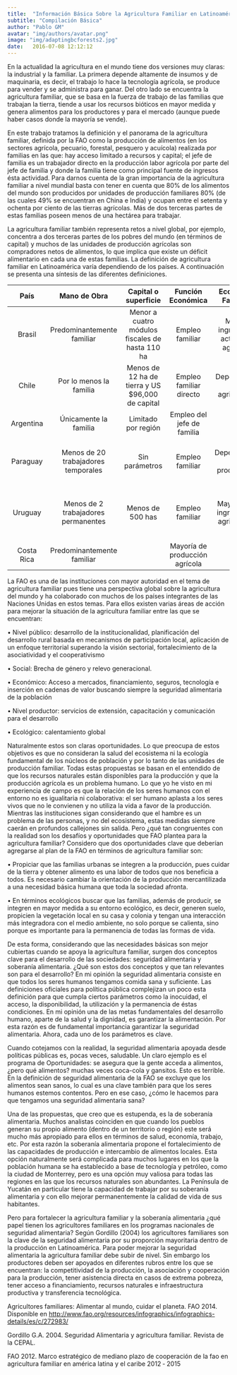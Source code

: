 ```yaml
---
title:  "Información Básica Sobre la Agricultura Familiar en Latinoamérica"
subtitle: "Compilación Básica"
author: "Pablo GM"
avatar: "img/authors/avatar.png"
image: "img/adaptingbcforests2.jpg"
date:   2016-07-08 12:12:12
---
```


En la actualidad la agricultura en el mundo tiene dos versiones muy claras: la industrial y la familiar. La primera depende altamente de insumos y de maquinaria, es decir, el trabajo lo hace la tecnología agrícola, se produce para vender y se administra para ganar. Del otro lado se encuentra la agricultura familiar, que se basa en la fuerza de trabajo de las familias que trabajan la tierra, tiende a usar los recursos bióticos en mayor medida y genera alimentos para los productores y para el mercado (aunque puede haber casos donde la mayoría se vende).

En este trabajo tratamos la definición y el panorama de la agricultura familiar, definida por la FAO como la producción de alimentos (en los sectores agrícola, pecuario, forestal, pesquero y acuícola) realizada por familias en las que: hay acceso limitado a recursos y capital; el jefe de familia es un trabajador directo en la producción labor agrícola por parte del jefe de familia y donde la familia tiene como principal fuente de ingresos ésta actividad.
Para darnos cuenta de la gran importancia de la agricultura familiar a nivel mundial basta con tener en cuenta que 80% de los alimentos del mundo son producidos por unidades de producción familiares 80% (de las cuales 49% se encuentran en China e India) y ocupan entre el setenta y ochenta por ciento de las tierras agrícolas. Más de dos terceras partes de estas familias poseen menos de una hectárea para trabajar. 

La agricultura familiar también representa retos a nivel global, por ejemplo, concentra a dos terceras partes de los pobres del mundo (en términos de capital) y muchos de las unidades de producción agrícolas son compradores netos de alimentos, lo que implica que existe un déficit alimentario en cada una de estas familias.
La definición de agricultura familiar en Latinoamérica varía dependiendo de los países. A continuación se presenta una síntesis de las diferentes definiciones.

| País        | Mano de Obra        | Capital o superficie | Función Económica     | Economía Familiar     | Otros                 |
| :---------: |:-------------------:| :-------------------:|  :-------------------:|  :-------------------:|  :-------------------:|
| Brasil      | Predominantemente familiar   |    Menor a cuatro módulos fiscales de hasta 110 ha   |  Empleo familiar    | Mayor ingreso en actividad agrícola     |    |    |
| Chile    | Por lo menos la familia      |  Menos de 12 ha de tierra y US $96,000 de capital |   Empleo familiar directo    |     Depende de la agricultura   |     |   |
| Argentina | Únicamente la familia     |  Limitado por región   | Empleo del jefe de familia   |               |   No incluye empresas   |    
| Paraguay |  Menos de 20 trabajadores temporales     |      Sin parámetros         |  Empleo familiar  |   Dependiente de producción |   Cercanía de la residencia al lugar de producción  |  
| Uruguay | Menos de 2 trabajadores permanentes  |  Menos de 500 has   |    Empleo familiar  |   Mayoría de ingreso por agricultura |    Menos de 50 km de la residencia al lugar de producción |      
| Costa Rica |    Predominantemente familiar   |               |        Mayoría de producción agrícola              |               |                      |     

La FAO es una de las instituciones con mayor autoridad en el tema de agricultura familiar pues tiene una perspectiva global sobre la agricultura del mundo y ha colaborado con muchos de los países integrantes de las Naciones Unidas en estos temas. Para ellos existen varias áreas de acción para mejorar la situación de la agricultura familiar entre las que se encuentran: 

•	Nivel público: desarrollo de la institucionalidad, planificación del desarrollo rural basada en mecanismos de participación local, aplicación de un enfoque territorial superando la visión sectorial, fortalecimiento de la asociatividad y el cooperativismo

•	Social: Brecha de género y relevo generacional.

•	Económico: Acceso a mercados, financiamiento, seguros, tecnología e inserción en cadenas de valor buscando siempre la seguridad alimentaria de la población

•	Nivel productor: servicios de extensión, capacitación y comunicación para el desarrollo

•	Ecológico: calentamiento global

Naturalmente estos son claras oportunidades. Lo que preocupa de estos objetivos es que no consideran la salud del ecosistema ni la ecología fundamental de los núcleos de población y por lo tanto de las unidades de producción familiar. Todas estas propuestas se basan en el entendido de que los recursos naturales están disponibles para la producción y que la producción agrícola es un problema humano. Lo que yo he visto en mi experiencia de campo es que la relación de los seres humanos con el entorno no es igualitaria ni colaborativa: el ser humano aplasta a los seres vivos que no le convienen y no utiliza la vida a favor de la producción. Mientras las instituciones sigan considerando que el hambre es un problema de las personas, y no del ecosistema, estas medidas siempre caerán en profundos callejones sin salida. 
Pero ¿qué tan congruentes con la realidad son los desafíos y oportunidades que FAO plantea para la agricultura familiar? Considero que dos oportunidades clave que deberían agregarse al plan de la FAO en términos de agricultura familiar son:

•	Propiciar que las familias urbanas se integren a la producción, pues cuidar de la tierra y obtener alimento es una labor de todos que nos beneficia a todos. Es necesario cambiar la orientación de la producción mercantilizada a una necesidad básica humana que toda la sociedad afronta.

•	En términos ecológicos buscar que las familias, además de producir, se integren en mayor medida a su entorno ecológico, es decir, generen suelo, propicien la vegetación local en su casa y colonia y tengan una interacción más integradora con el medio ambiente, no solo porque se calienta, sino porque es importante para la permanencia de todas las formas de vida.

De esta forma, considerando que las necesidades básicas son mejor cubiertas cuando se apoya la agricultura familiar, surgen dos conceptos clave para el desarrollo de las sociedades: seguridad alimentaria y soberanía alimentaria. ¿Qué son estos dos conceptos y que tan relevantes son para el desarrollo? 
En mi opinión la seguridad alimentaria consiste en que todos los seres humanos tengamos comida sana y suficiente. Las definiciones oficiales para política pública complejizan un poco esta definición para que cumpla ciertos parámetros como la inocuidad, el acceso, la disponibilidad, la utilización y la permanencia de éstas condiciones. En mi opinión una de las metas fundamentales del desarrollo humano, aparte de la salud y la dignidad, es garantizar la alimentación. Por esta razón es de fundamental importancia garantizar la seguridad alimentaria. Ahora, cada uno de los parámetros es clave.

Cuando cotejamos con la realidad, la seguridad alimentaria apoyada desde políticas públicas es, pocas veces, saludable. Un claro ejemplo es el programa de Oportunidades: se asegura que la gente acceda a alimentos, ¿pero qué alimentos? muchas veces coca-cola y gansitos. Esto es terrible. En la definición de seguridad alimentaria de la FAO se excluye que los alimentos sean sanos, lo cual es una clave también para que los seres humanos estemos contentos. Pero en ese caso, ¿cómo le hacemos para que tengamos una seguridad alimentaria sana?

Una  de las propuestas, que creo que es estupenda, es la de soberanía alimentaria. Muchos analistas coinciden en que cuando los pueblos generan su propio alimento (dentro de un territorio o región) este será mucho más apropiado para ellos en términos de salud, economía, trabajo, etc. Por esta razón la soberanía alimentaria propone el fortalecimiento de las capacidades de producción e intercambio de alimentos locales. Esta opción naturalmente será complicada para muchos lugares en los que la población humana se ha establecido a base de tecnología y petróleo, como la ciudad de Monterrey, pero es una opción muy valiosa para todas las regiones en las que los recursos naturales son abundantes. La Península de Yucatán en particular tiene la capacidad de trabajar por su soberanía alimentaria y con ello mejorar permanentemente la calidad de vida de sus habitantes.

Pero para fortalecer la agricultura familiar y la soberanía alimentaria ¿qué papel tienen los agricultores familiares en los programas nacionales de seguridad alimentaria? Según Gordillo (2004) los agricultores familiares son la clave de la seguridad alimentaria por su proporción mayoritaria dentro de la producción en Latinoamérica. Para poder mejorar la seguridad alimentaria la agricultura familiar debe subir de nivel. Sin embargo los productores deben ser apoyados en diferentes rubros entre los que se encuentran: la competitividad de la producción, la asociación y cooperación para la producción, tener asistencia directa en casos de extrema pobreza, tener acceso a financiamiento, recursos naturales e infraestructura productiva y transferencia tecnológica.

Agricultores familiares: Alimentar al mundo, cuidar el planeta. FAO 2014. Disponible en http://www.fao.org/resources/infographics/infographics-details/es/c/272983/

Gordillo G.A. 2004. Seguridad Alimentaria y agricultura familiar. Revista de la CEPAL. 

FAO 2012. Marco estratégico de mediano plazo de cooperación de la fao en agricultura familiar en américa latina y el caribe 2012 ‐ 2015
